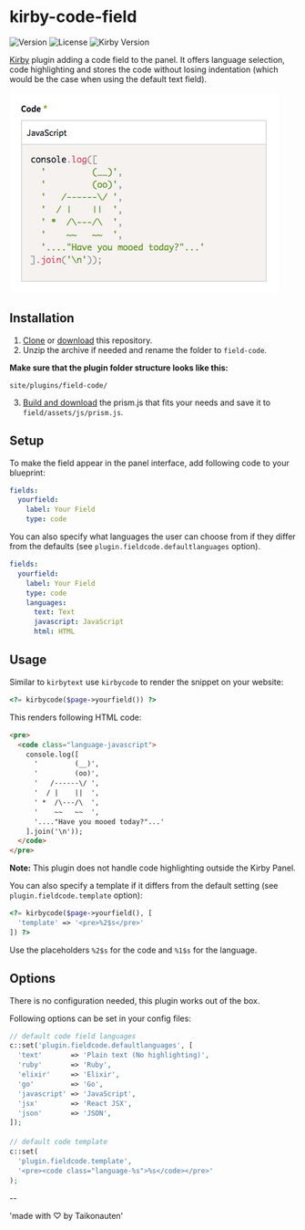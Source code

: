 # kirby-code-field

![Version](https://img.shields.io/badge/version-0.1.0-green.svg) ![License](https://img.shields.io/badge/license-MIT-green.svg) ![Kirby Version](https://img.shields.io/badge/Kirby-2.3.2%2B-red.svg)

[Kirby](https://getkirby.com/) plugin adding a code field to the panel. It offers language selection, code highlighting and stores the code without losing indentation (which would be the case when using the default text field).

![Code Field Screenshot](screenshot.png?raw=true)

## Installation

1. [Clone](https://github.com/taikonauten/kirby-code-field.git) or [download](https://github.com/taikonauten/kirby-code-field/archive/master.zip) this repository.
2. Unzip the archive if needed and rename the folder to `field-code`.

**Make sure that the plugin folder structure looks like this:**

```
site/plugins/field-code/
```

3. [Build and download](http://prismjs.com/download.html) the prism.js that fits your needs and save it to `field/assets/js/prism.js`.

## Setup

To make the field appear in the panel interface, add following code to your blueprint:

```yaml
fields:
  yourfield:
    label: Your Field
    type: code
```

You can also specify what languages the user can choose from if they differ from the defaults (see `plugin.fieldcode.defaultlanguages` option).

```yaml
fields:
  yourfield:
    label: Your Field
    type: code
    languages:
      text: Text
      javascript: JavaScript
      html: HTML
```

## Usage

Similar to `kirbytext` use `kirbycode` to render the snippet on your website:

```php
<?= kirbycode($page->yourfield()) ?>
```

This renders following HTML code:

```html
<pre>
  <code class="language-javascript">
    console.log([
      '         (__)',
      '         (oo)',
      '   /------\/ ',
      '  / |    ||  ',
      ' *  /\---/\  ',
      '    ~~   ~~  ',
      '...."Have you mooed today?"...'
    ].join('\n'));
  </code>
</pre>
```

**Note:** This plugin does not handle code highlighting outside the Kirby Panel.

You can also specify a template if it differs from the default setting (see `plugin.fieldcode.template` option):

```php
<?= kirbycode($page->yourfield(), [
  'template' => '<pre>%2$s</pre>'
]) ?>
```

Use the placeholders `%2$s` for the code and `%1$s` for the language.

## Options

There is no configuration needed, this plugin works out of the box.

Following options can be set in your config files:

```php
// default code field languages
c::set('plugin.fieldcode.defaultlanguages', [
  'text'       => 'Plain text (No highlighting)',
  'ruby'       => 'Ruby',
  'elixir'     => 'Elixir',
  'go'         => 'Go',
  'javascript' => 'JavaScript',
  'jsx'        => 'React JSX',
  'json'       => 'JSON',
]);

// default code template
c::set(
  'plugin.fieldcode.template',
  '<pre><code class="language-%s">%s</code></pre>'
);
```



--

'made with ♡ by Taikonauten'

